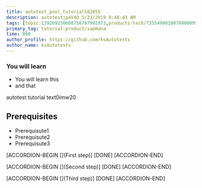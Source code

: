 ```yaml
---
title: autotest_pool_tutorialS82855
description: autotestjp4V4O_5/23/2019 9:48:43 AM
tags: [topic:139269250608756787992873,products:tech/73554900100700000996,tutorial:experience/advanced]
primary_tag: tutorial:product/sapHana
time: 860
author_profile: https://github.com/ksAutotests
author_name: ksAutotests
---
```

### You will learn
- You will learn this
- and that

autotest tutorial text0imw20

## Prerequisites
- Prerequisute1
- Prerequisute2
- Prerequisute3

[ACCORDION-BEGIN [](First step)]
[DONE]
[ACCORDION-END]

[ACCORDION-BEGIN [](Second step)]
[DONE]
[ACCORDION-END]

[ACCORDION-BEGIN [](Third step)]
[DONE]
[ACCORDION-END]

